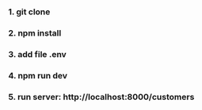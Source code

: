 ### 1. git clone
### 2. npm install
### 3. add file .env
### 4. npm run dev
### 5. run server: http://localhost:8000/customers